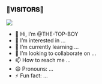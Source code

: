 ### 🌷𝐕𝐈𝐒𝐈𝐓𝐎𝐑𝐒🌷

<!--
**THE-TOP-BOY/THE-TOP-BOY** is a ✨ _special_ ✨ repository because its `README.md` (this file) appears on your GitHub profile.


<p align="center">
    <b>ᴠɪsɪᴛᴏʀs</b><br>
 -->    <img align="middle" src="https://profile-counter.glitch.me/THE-TOP-BOY/count.svg" />
</p>

- 👋 Hi, I’m @THE-TOP-BOY
- 👀 I’m interested in ...
- 🌱 I’m currently learning ...
- 💞️ I’m looking to collaborate on ...
- 📫 How to reach me ...
- 😄 Pronouns: ...
- ⚡ Fun fact: ...


